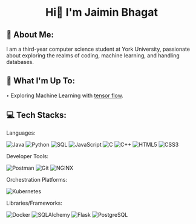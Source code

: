 
<h1 align="center">Hi👋  I'm Jaimin Bhagat</h1>


💫 About Me:
---------------------
  I am a third-year computer science student at York University, passionate about exploring the realms of coding, 
  machine learning, and handling databases.


🚀 What I'm Up To:
---------------------

  ‣ Exploring Machine Learning with [tensor flow](https://www.tensorflow.org/).



💻 Tech Stacks:
---------------------


Languages:

![Java](https://img.shields.io/badge/Java-ED8B00?style=for-the-badge&logo=java&logoColor=white)
![Python](https://img.shields.io/badge/Python-FFD43B?style=for-the-badge&logo=python&logoColor=blue)
![SQL](https://img.shields.io/badge/SQL-005C84?style=for-the-badge&logo=sqlite&logoColor=white)
![JavaScript](https://img.shields.io/badge/JavaScript-323330?style=for-the-badge&logo=javascript&logoColor=F7DF1E)
![C](https://img.shields.io/badge/C-00599C?style=for-the-badge&logo=c&logoColor=white)
![C++](https://img.shields.io/badge/C%2B%2B-00599C?style=for-the-badge&logo=c%2B%2B&logoColor=white&labelColor=purple)
![HTML5](https://img.shields.io/badge/HTML5-FF5733?style=for-the-badge&logo=html5&logoColor=white)
![CSS3](https://img.shields.io/badge/CSS3-2965F1?style=for-the-badge&logo=css3&logoColor=white)


Developer Tools:

![Postman](https://img.shields.io/badge/Postman-FF5733?style=for-the-badge&logo=postman&logoColor=white)
![Git](https://img.shields.io/badge/Git-EDEDED?style=for-the-badge&logo=git&logoColor=F05032)
![NGINX](https://img.shields.io/badge/NGINX-0C9273?style=for-the-badge&logo=nginx&logoColor=white)


Orchestration Platforms:

![Kubernetes](https://img.shields.io/badge/Kubernetes-0E76A8?style=for-the-badge&logo=kubernetes&logoColor=white)

Libraries/Frameworks:

![Docker](https://img.shields.io/badge/Docker-2496ED?style=for-the-badge&logo=docker&logoColor=white)
![SQLAlchemy](https://img.shields.io/badge/SQLAlchemy-E48E3C?style=for-the-badge&logo=sqlalchemy&logoColor=black)
![Flask](https://img.shields.io/badge/Flask-ffffff?style=for-the-badge&logo=flask&logoColor=black)
![PostgreSQL](https://img.shields.io/badge/PostgreSQL-336791?style=for-the-badge&logo=postgresql&logoColor=white)

